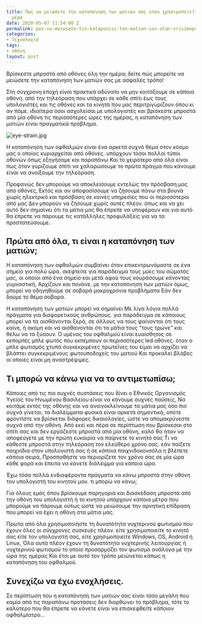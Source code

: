 ```yaml
---
title: Πως να μειώσετε την καταπόνηση των ματιών σας οταν χρησιμοποιείται οθόνη όλη
  μέρα
date: 2020-05-07 11:54:00 Z
permalink: pos-na-meiwsete-tin-kataponisi-ton-mation-sas-otan-xrisimopoieitai-othoni-oli-mera
categories:
- Τεχνολογία
tags:
- οθόνη
layout: post
---
```


Βρίσκεστε μπροστά από οθόνες όλη την ημέρα;  δείτε πώς μπορείτε να μειώσετε την καταπόνηση των ματιών σας με ασφαλές τρόπο!

Στη σύγχρονη εποχή είναι πρακτικά αδύνατο να μην κοιτάξουμε σε κάποια οθόνη.  από την τηλεόραση που υπάρχει σε κάθε σπίτι έως τους υπολογιστές και τις οθόνες και τα κινητά που μας περιτριγυρίζουν όπου κι αν πάμε.  ιδιαίτερα όσοι ασχολείσαι με υπολογιστές και βρίσκεστε μπροστά από μία οθόνη τις περισσότερες ώρες της ημέρας, η καταπόνηση των ματιών είναι πραγματικά πρόβλημα.

![eye-strain.jpg](/site/uploads/eye-strain.jpg)

Η καταπόνηση των οφθαλμών είναι ένα αρκετά συχνό θέμα  στον κόσμο μας ο οποίος κυριαρχείται από οθόνες.  υπάρχουν τόσοι πολλοί τύποι οθονών όπως εξηγήσαμε και παραπάνω Και το χειρότερο από όλα είναι πως όταν γυρίζουμε σπίτι να χαλαρώσουμε το πρώτο πράγμα που κάνουμε είναι να ανοίξουμε την τηλεόραση.

Προφανώς δεν μπορούμε να αποκλείσουμε εντελώς την πρόσβαση μας από οθόνες,  Εκτός και αν αποφασίσουμε να ζήσουμε πάνω στα βουνά χωρίς ηλεκτρικό και πρόσβαση σε κοινές υπηρεσίες που οι περισσότεροι από μας Δεν μπορούν να ζήσουμε χωρίς αυτές πλέον.  όπως και να χει αυτό δεν σημαίνει ότι τα μάτια μας θα έπρεπε να υποφέρουν και για αυτό θα έπρεπε να πάρουμε τις κατάλληλες προφυλάξεις για να τα προστατεύσουμε.

## Πρώτα από όλα,  τι είναι η καταπόνηση των ματιών;

Η καταπόνηση των οφθαλμών συμβαίνει όταν επικεντρωνόμαστε σε ένα σημείο για πολύ ώρα.  σκεφτείτε για παράδειγμα τους μύες του σώματός μας, οι οποίοι από ένα σημείο και μετά αφού τους κουράσουμε κάνοντας γυμναστική,  Αρχίζουν και πονάνε.  με την καταπόνηση των ματιών όμως, μπορεί να οδηγηθούμε σε σοβαρά μακροχρόνια προβλήματα Εάν δεν δούμε το θέμα σοβαρά.

Η καταπόνηση των ματιών μπορεί να σημαίνει Με λίγα λόγια πολλά πράγματα για διαφορετικούς ανθρώπους.  για παράδειγμα σε κάποιους μπορεί να τα αισθάνονται ξερά,  σε άλλους να τους φαίνονται ότι τους καίνε,  ή ακόμη και να αισθάνονται  ότι τα μάτια τους “τους τρώνε”  και θέλω να τα ξύσουν. Ο υμένας του οφθαλμού είναι ευαίσθητος σε εκπομπές μπλε φωτός που εκπέμπουν οι περισσότερες led οθόνες.  όταν ο μπλε φωτισμός χτυπά συγκεκριμένες πρωτεΐνες του είμαι να αρχίζει να βλάπτει συγκεκριμένους φωτουποδοχείς του ματιού Και προκαλεί βλάβες οι οποίες  είναι μη αναστρέψιμες.

## Τι μπορώ να κάνω για να το αντιμετωπίσω;

Κάποιες από τις πιο συχνές  συστάσεις που δίνει ο Εθνικός Οργανισμός Υγείας του Ηνωμένου Βασιλείου είναι να κάνουμε συχνές παύσεις, Να κοιτάμε εκτός της οθόνης  και να ανοιγοκλείνουμε τα μάτια μας όσο πιο συχνά γίνεται.  τα διαλείμματα φυσικά είναι αρκετά σημαντικά,  οπότε  φροντίστε να βρίσκεται διάφορες δικαιολογίες,  ώστε να απομακρύνεστε συχνά από την οθόνη.
Aπό εκεί και πέρα σε περίπτωση που βρίσκεσαι στο σπίτι σας και δεν εργάζεστε μπροστά από μία οθόνη,  καλό θα ήταν να αποφεύγετε με την πρώτη ευκαιρία να παίρνετε το κινητό σας Τι να κάθεστε μπροστά στην τηλεόραση τον ελεύθερο χρόνο σας.  εάν παίζετε παιχνίδια στον υπολογιστή σας ή σε κάποια παιχνιδοκονσόλα η  βλέπετε κάποια σειρά,  Προσπαθήστε να περιορίζετε τον χρόνο σας σε μία ώρα κάθε φορά και έπειτα να κάνετε διάλειμμα για κάποια ώρα.

Έχω τόσα πολλά ενδιαφέροντα  πράγματα να κάνω  μπροστά στην οθόνη του υπολογιστή του κινητού μου.  τι μπορώ να κάνω;

Για όλους εμάς όπου βρίσκουμε παρηγοριά και διασκέδαση μπροστά από την οθόνη του υπολογιστή ή το κινητού υπάρχουν κάποια μέτρα που μπορούμε να πάρουμε ούτως ώστε να μειώσουμε την αρνητική επίδραση που μπορεί να έχει η οθόνη στα μάτια μας.

Πρώτα από όλα χρησιμοποιήστε  τη δυνατότητα  νυχτερινού  φωτισμού  που έχουν όλες οι σύγχρονες συσκευές πλέον.  είτε χρησιμοποιείτε το κινητό σας είτε τον υπολογιστή σας,  είτε χρησιμοποιείτε Windows, OS, Android ή Linux, Όλα αυτά πλέον έχουν τη δυνατότητα νυχτερινής λειτουργίας ή νυχτερινού φωτισμού το οποίο προσαρμόζει τον φωτισμό ανάλογα με την ώρα της ημέρας Και έτσι με αυτό τον τρόπο μειώνεται κάπως η καταπόνηση του οφθαλμού.

## Συνεχίζω να έχω ενοχλήσεις.

Σε περίπτωση που η καταπόνηση των ματιών σας είναι τόσο μεγάλη που καμία από τις παραπάνω προτάσεις δεν διορθώνει το πρόβλημα,  τότε το καλύτερο που θα έπρεπε να κάνετε είναι να επισκεφθείτε κάποιον οφθαλμίατρο...
